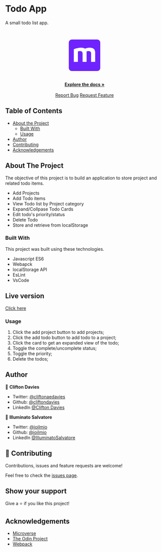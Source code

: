 # Todo App
A small todo list app.


<br />
<p align="center">
  <a href="https://github.com/cliftondavies/To-Do-List">
    <img src="src/assets/microverse-logo.webp" alt="Logo" width="100" height="100">
  </a>

  <p align="center">
    <br />
    <a href="https://github.com/cliftondavies/To-Do-List"><strong>Explore the docs »</strong></a>
    <br />
    <br />
    <a href="https://github.com/cliftondavies/To-Do-List/issues">Report Bug</a>
    <a href="https://github.com/cliftondavies/To-Do-List/issues">Request Feature</a>
  </p>
</p>


## Table of Contents

* [About the Project](#about-the-project)
  * [Built With](#built-with)
  * [Usage](#usage)
* [Author](#author)
* [Contributing](#contributing)
* [Acknowledgements](#acknowledgements)

## About The Project

The objective of this project is to build an application to store project and related todo items.

 * Add Projects
 * Add Todo items
 * View Todo list by Project category
 * Expand/Collpase Todo Cards
 * Edit todo's priority/status
 * Delete Todo
 * Store and retrieve from localStorage



### Built With
This project was built using these technologies.
* Javascript ES6
* Webapck
* localStorage API
* EsLint
* VsCode



## Live version 
  [Click here](https://rawcdn.githack.com/cliftondavies/To-Do-List/adfc807eff14a8a8e78c6653ff1d30da2b58c235/index.html)

### Usage

1. Click the add project button to add projects;
2. Click the add todo button to add todo to a project;
3. Click the card to get an expanded view of the todo;
4. Toggle the complete/uncomplete status;
5. Toggle the priority;
6. Delete the todos; 



## Author


👤 **Clifton Davies** 
- Twitter: [@cliftonaedavies](https://twitter.com/cliftonaedavies) 
- Github: [@cliftondavies](https://github.com/cliftondavies) 
- LinkedIn [@Clifton Davies](https://www.linkedin.com/in/clifton-davies-mbcs)



👤 **Illuminato Salvatore** 
- Twitter: [@ioilmio](https://twitter.com/ioilmio) 
- Github: [@ioilmio](https://github.com/ioilmio) 
- LinkedIn [@IlluminatoSalvatore](https://www.linkedin.com/in/illuminato-salvatore/)

## 🤝 Contributing

Contributions, issues and feature requests are welcome!

Feel free to check the [issues page](https://github.com/cliftondavies/To-Do-List/issues).

## Show your support

Give a ⭐️ if you like this project!


## Acknowledgements
* [Microverse](https://www.microverse.org/)
* [The Odin Project](https://www.theodinproject.com/)
* [Webpack](https://webpack.js.org/)

